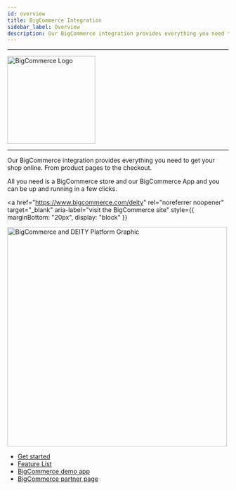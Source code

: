 ```yaml
---
id: overview
title: BigCommerce Integration
sidebar_label: Overview
description: Our BigCommerce integration provides everything you need to get your shop online. From product pages to the checkout.
---
```


---

<a href="https://www.bigcommerce.com/" rel="noreferrer noopener" target="_blank" aria-label="visit the BigCommerce site">
  <img src="/img/docs/platform/bigcommerce-logo.svg" alt="BigCommerce Logo" width="200"/>
</a>

---

Our BigCommerce integration provides everything you need to get your shop online. From product pages to the checkout.

All you need is a BigCommerce store and our BigCommerce App and you can be up and running in a few clicks.

<a
  href="https://www.bigcommerce.com/deity"
  rel="noreferrer noopener"
  target="_blank"
  aria-label="visit the BigCommerce site"
  style={{ marginBottom: "20px", display: "block" }}
>
  <img src="/img/docs/platform/bigcommerce/partner-header.jpg" alt="BigCommerce and DEITY Platform Graphic" width="500"/>
</a>


- [Get started](/docs/platform/integration/bigcommerce/getting-started)
- [Feature List](/docs/platform/integration/bigcommerce/features)
- [BigCommerce demo app](https://demo.deity.io/)
- [BigCommerce partner page](https://www.bigcommerce.com/deity/)
